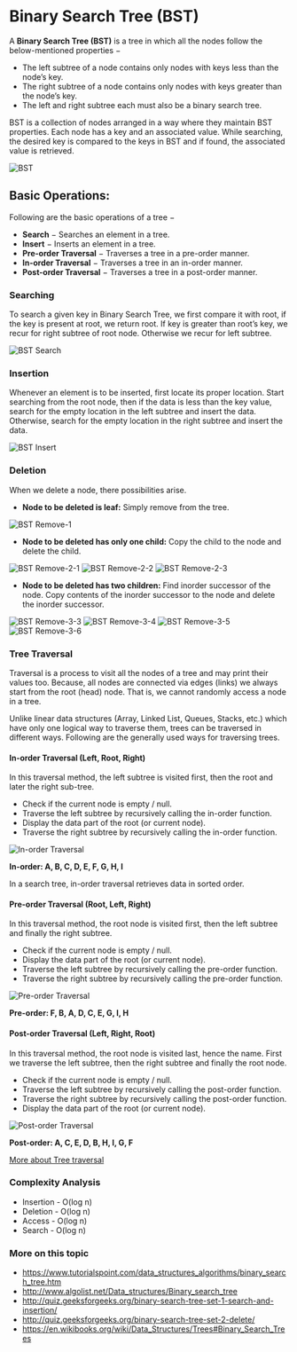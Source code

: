 # Binary Search Tree (BST)

A **Binary Search Tree (BST)** is a tree in which all the nodes follow the below-mentioned properties −

- The left subtree of a node contains only nodes with keys less than the node’s key.
- The right subtree of a node contains only nodes with keys greater than the node’s key.
- The left and right subtree each must also be a binary search tree.

BST is a collection of nodes arranged in a way where they maintain BST properties. Each node has a key and an associated value. While searching, the desired key is compared to the keys in BST and if found, the associated value is retrieved.

![BST](./images/binary_search_tree.jpg)

## Basic Operations:

Following are the basic operations of a tree −

- **Search** − Searches an element in a tree.
- **Insert** − Inserts an element in a tree.
- **Pre-order Traversal** − Traverses a tree in a pre-order manner.
- **In-order Traversal** − Traverses a tree in an in-order manner.
- **Post-order Traversal** − Traverses a tree in a post-order manner.

### Searching

To search a given key in Binary Search Tree, we first compare it with root, if the key is present at root, we return root. If key is greater than root’s key, we recur for right subtree of root node. Otherwise we recur for left subtree.

![BST Search](./images/bst_search.png)

### Insertion

Whenever an element is to be inserted, first locate its proper location. Start searching from the root node, then if the data is less than the key value, search for the empty location in the left subtree and insert the data. Otherwise, search for the empty location in the right subtree and insert the data.

![BST Insert](./images/bst_insert.png)

### Deletion

When we delete a node, there possibilities arise.
- **Node to be deleted is leaf:** Simply remove from the tree.

![BST Remove-1](./images/bst-remove-case-1.png)

- **Node to be deleted has only one child:** Copy the child to the node and delete the child.

![BST Remove-2-1](./images/bst-remove-case-2-1.png)
![BST Remove-2-2](./images/bst-remove-case-2-2.png)
![BST Remove-2-3](./images/bst-remove-case-2-3.png)

- **Node to be deleted has two children:** Find inorder successor of the node. Copy contents of the inorder successor to the node and delete the inorder successor.

![BST Remove-3-3](./images/bst-remove-case-3-3.png)
![BST Remove-3-4](./images/bst-remove-case-3-4.png)
![BST Remove-3-5](./images/bst-remove-case-3-5.png)
![BST Remove-3-6](./images/bst-remove-case-3-6.png)


### Tree Traversal

Traversal is a process to visit all the nodes of a tree and may print their values too. Because, all nodes are connected via edges (links) we always start from the root (head) node. That is, we cannot randomly access a node in a tree.

Unlike linear data structures (Array, Linked List, Queues, Stacks, etc.) which have only one logical way to traverse them, trees can be traversed in different ways. Following are the generally used ways for traversing trees.

#### In-order Traversal (Left, Root, Right)

In this traversal method, the left subtree is visited first, then the root and later the right sub-tree.

- Check if the current node is empty / null.
- Traverse the left subtree by recursively calling the in-order function.
- Display the data part of the root (or current node).
- Traverse the right subtree by recursively calling the in-order function.

![In-order Traversal](./images/binary_tree_inorder.svg)

**In-order: A, B, C, D, E, F, G, H, I**

In a search tree, in-order traversal retrieves data in sorted order.


#### Pre-order Traversal (Root, Left, Right)

In this traversal method, the root node is visited first, then the left subtree and finally the right subtree.

- Check if the current node is empty / null.
- Display the data part of the root (or current node).
- Traverse the left subtree by recursively calling the pre-order function.
- Traverse the right subtree by recursively calling the pre-order function.

![Pre-order Traversal](./images/binary_tree_preorder.svg)

**Pre-order: F, B, A, D, C, E, G, I, H**

#### Post-order Traversal (Left, Right, Root)

In this traversal method, the root node is visited last, hence the name. First we traverse the left subtree, then the right subtree and finally the root node.

- Check if the current node is empty / null.
- Traverse the left subtree by recursively calling the post-order function.
- Traverse the right subtree by recursively calling the post-order function.
- Display the data part of the root (or current node).

![Post-order Traversal](./images/binary_tree_postorder.svg)

**Post-order: A, C, E, D, B, H, I, G, F**

[More about Tree traversal](https://en.wikipedia.org/wiki/Tree_traversal)


### Complexity Analysis
- Insertion - O(log n)
- Deletion - O(log n)
- Access - O(log n)
- Search - O(log n)

### More on this topic
- https://www.tutorialspoint.com/data_structures_algorithms/binary_search_tree.htm
- http://www.algolist.net/Data_structures/Binary_search_tree
- http://quiz.geeksforgeeks.org/binary-search-tree-set-1-search-and-insertion/
- http://quiz.geeksforgeeks.org/binary-search-tree-set-2-delete/
- https://en.wikibooks.org/wiki/Data_Structures/Trees#Binary_Search_Trees
